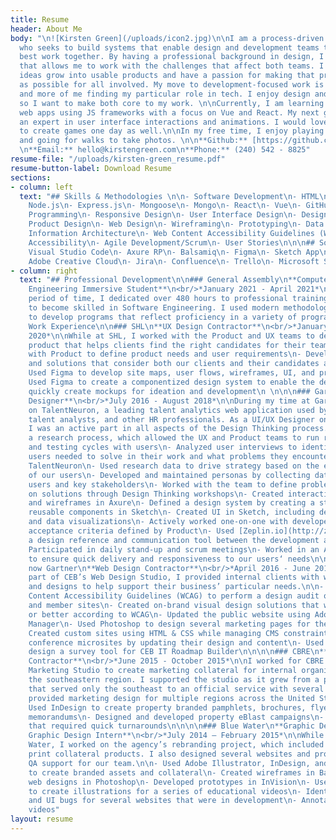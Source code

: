 ```yaml
---
title: Resume
header: About Me
body: "\n![Kirsten Green](/uploads/icon2.jpg)\n\nI am a process-driven UI Developer
  who seeks to build systems that enable design and development teams to create their
  best work together. By having a professional background in design, I bring a perspective
  that allows me to work with the challenges that affect both teams. I enjoy seeing
  ideas grow into usable products and have a passion for making that process as easy
  as possible for all involved. My move to development-focused work is less of a transition
  and more of me finding my particular role in tech. I enjoy design and development,
  so I want to make both core to my work. \n\nCurrently, I am learning how to build
  web apps using JS frameworks with a focus on Vue and React. My next goal is to become
  an expert in user interface interactions and animations. I would love to learn how
  to create games one day as well.\n\nIn my free time, I enjoy playing video games
  and going for walks to take photos. \n\n**Github:** [https://github.com/kirstengreen](https://github.com/kirstengreen)
  \n**Email:** hello@kirstengreen.com\n**Phone:** (240) 542 - 8825"
resume-file: "/uploads/kirsten-green_resume.pdf"
resume-button-label: Download Resume
sections:
- column: left
  text: "## Skills & Methodologies \n\n- Software Development\n- HTML\n- CSS\n- Javascript\n-
    Node.js\n- Express.js\n- Mongoose\n- Mongo\n- React\n- Vue\n- GitHub\n- Object-Oriented
    Programming\n- Responsive Design\n- User Interface Design\n- Design Systems\n-
    Product Design\n- Web Design\n- Wireframing\n- Prototyping\n- Data Visualization\n-
    Information Architecture\n- Web Content Accessibility Guidelines (WCAG)\n- W3C
    Accessibility\n- Agile Development/Scrum\n- User Stories\n\n\n## Software\n\n-
    Visual Studio Code\n- Axure RP\n- Balsamiq\n- Figma\n- Sketch App\n- Zeplin.io\n-
    Adobe Creative Cloud\n- Jira\n- Confluence\n- Trello\n- Microsoft Suite\n- macOS"
- column: right
  text: "## Professional Development\n\n### General Assembly\n**Computer Software
    Engineering Immersive Student**\n<br/>*January 2021 - April 2021*\n\nOver a 12-week
    period of time, I dedicated over 480 hours to professional training and development
    to become skilled in Software Engineering. I used modern methodologies and technologies
    to develop programs that reflect proficiency in a variety of programming languages.\n\n\n\n##
    Work Experience\n\n### SHL\n**UX Design Contractor**\n<br/>*January 2020 - May
    2020*\n\nWhile at SHL, I worked with the Product and UX teams to develop a new
    product that helps clients find the right candidates for their team.\n\n- Worked
    with Product to define product needs and user requirements\n- Developed ideas
    and solutions that consider both our clients and their candidates as end-users\n-
    Used Figma to develop site maps, user flows, wireframes, UI, and prototypes\n-
    Used Figma to create a componentized design system to enable the design team to
    quickly create mockups for ideation and development\n \n\n\n### Gartner\n**UI/UX
    Designer**\n<br/>*July 2016 - August 2018*\n\nDuring my time at Gartner, I worked
    on TalentNeuron, a leading talent analytics web application used by recruiters,
    talent analysts, and other HR professionals. As a UI/UX Designer on the team,
    I was an active part in all aspects of the Design Thinking process.\n\n- Developed
    a research process, which allowed the UX and Product teams to run regular interview
    and testing cycles with users\n- Analyzed user interviews to identify problems
    users needed to solve in their work and what problems they encountered while using
    TalentNeuron\n- Used research data to drive strategy based on the evolving needs
    of our users\n- Developed and maintained personas by collecting data through interviewing
    users and key stakeholders\n- Worked with the team to define problems and ideate
    on solutions through Design Thinking workshops\n- Created interactive prototypes
    and wireframes in Axure\n- Defined a design system by creating a style guide and
    reusable components in Sketch\n- Created UI in Sketch, including design patterns
    and data visualizations\n- Actively worked one-on-one with developers to meet
    acceptance criteria defined by Product\n- Used [Zeplin.io](http://zeplin.io/) as
    a design reference and communication tool between the development and design teams\n-
    Participated in daily stand-up and scrum meetings\n- Worked in an Agile environment
    to ensure quick delivery and responsiveness to our users‘ needs\n\n\n\n### CEB,
    now Gartner\n**Web Design Contractor**\n<br/>*April 2016 - June 2016*\n\nAs a
    part of CEB’s Web Design Studio, I provided internal clients with web-based assets
    and designs to help support their business’ particular needs.\n\n- Used the Web
    Content Accessibility Guidelines (WCAG) to perform a design audit of CEB’s public
    and member sites\n- Created on-brand visual design solutions that were AA compliant
    or better according to WCAG\n- Updated the public website using Adobe Experience
    Manager\n- Used Photoshop to design several marketing pages for the public website\n-
    Created custom sites using HTML & CSS while managing CMS constraints\n- Maintained
    conference microsites by updating their design and content\n- Used Photoshop to
    design a survey tool for CEB IT Roadmap Builder\n\n\n\n### CBRE\n**Graphic Design
    Contractor**\n<br/>*June 2015 - October 2015*\n\nI worked for CBRE's Property
    Marketing Studio to create marketing collateral for internal organizations across
    the southeastern region. I supported the studio as it grew from a pilot program
    that served only the southeast to an official service with several teams that
    provided marketing design for multiple regions across the United States.\n\n-
    Used InDesign to create property branded pamphlets, brochures, flyers, and offering
    memorandums\n- Designed and developed property eBlast campaigns\n- Worked on projects
    that required quick turnarounds\n\n\n\n### Blue Water\n**Graphic Designer; previously
    Graphic Design Intern**\n<br/>*July 2014 – February 2015*\n\nWhile I was at Blue
    Water, I worked on the agency’s rebranding project, which included digital and
    print collateral products. I also designed several websites and provided UX and
    QA support for our team.\n\n- Used Adobe Illustrator, InDesign, and Photoshop
    to create branded assets and collateral\n- Created wireframes in Balsamiq\n- Created
    web designs in Photoshop\n- Developed prototypes in InVision\n- Used Illustrator
    to create illustrations for a series of educational videos\n- Identified usability
    and UI bugs for several websites that were in development\n- Annotated user testing
    videos"
layout: resume
---
```


